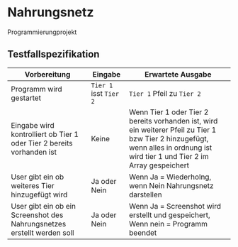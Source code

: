 # Nahrungsnetz
Programmierungprojekt

## Testfallspezifikation
| Vorbereitung                                     | Eingabe                 | Erwartete Ausgabe                                        |
| -------------------------------------------------|-------------------------|----------------------------------------------------------|
| Programm wird gestartet                              | `Tier 1` isst `Tier 2`  | `Tier 1` Pfeil zu `Tier 2`                               |
| Eingabe wird kontrolliert ob Tier 1 oder Tier 2 bereits vorhanden ist | Keine | Wenn Tier 1 oder Tier 2 bereits vorhanden ist, wird ein weiterer Pfeil zu Tier 1 bzw Tier 2 hinzugefügt, wenn alles in ordnung ist wird tier 1 und Tier 2 im Array gespeichert |
| User gibt ein ob weiteres Tier hinzugefügt wird  | Ja oder Nein               | Wenn Ja = Wiederholng, wenn Nein Nahrungsnetz darstellen |
| User gibt ein ob ein Screenshot des Nahrungsnetzes erstellt werden soll | Ja oder Nein | Wenn Ja = Screenshot wird erstellt und gespeichert, Wenn nein = Programm beendet |
